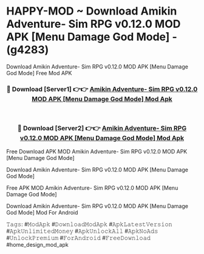 # HAPPY-MOD ~ Download Amikin Adventure- Sim RPG v0.12.0 MOD APK [Menu Damage God Mode] - (g4283)
Download Amikin Adventure- Sim RPG v0.12.0 MOD APK [Menu Damage God Mode] Free Mod APK

<div align="center">
<h3>🔴 Download [Server1] 👉👉 <a href="https://apk-comot.site?title=Amikin_Adventure-_Sim_RPG_v0.12.0_MOD_APK_[Menu_Damage_God_Mode]">Amikin Adventure- Sim RPG v0.12.0 MOD APK [Menu Damage God Mode] Mod Apk</a></h3><br>

<h3>🔴 Download [Server2] 👉👉 <a href="https://apk-comot.site?title=Amikin_Adventure-_Sim_RPG_v0.12.0_MOD_APK_[Menu_Damage_God_Mode]">Amikin Adventure- Sim RPG v0.12.0 MOD APK [Menu Damage God Mode] Mod Apk</a></h3>
</div>


Free Download APK MOD Amikin Adventure- Sim RPG v0.12.0 MOD APK [Menu Damage God Mode]

Download Amikin Adventure- Sim RPG v0.12.0 MOD APK [Menu Damage God Mode] 

Free APK MOD Amikin Adventure- Sim RPG v0.12.0 MOD APK [Menu Damage God Mode] 

Download Amikin Adventure- Sim RPG v0.12.0 MOD APK [Menu Damage God Mode] Mod For Android

𝚃𝚊𝚐𝚜: #𝙼𝚘𝚍𝙰𝚙𝚔 #𝙳𝚘𝚠𝚗𝚕𝚘𝚊𝚍𝙼𝚘𝚍𝙰𝚙𝚔 #𝙰𝚙𝚔𝙻𝚊𝚝𝚎𝚜𝚝𝚅𝚎𝚛𝚜𝚒𝚘𝚗 #𝙰𝚙𝚔𝚄𝚗𝚕𝚒𝚖𝚒𝚝𝚎𝚍𝙼𝚘𝚗𝚎𝚢 #𝙰𝚙𝚔𝚄𝚗𝚕𝚘𝚌𝚔𝙰𝚕𝚕 #𝙰𝚙𝚔𝙽𝚘𝙰𝚍𝚜 #𝚄𝚗𝚕𝚘𝚌𝚔𝙿𝚛𝚎𝚖𝚒𝚞𝚖 #𝙵𝚘𝚛𝙰𝚗𝚍𝚛𝚘𝚒𝚍 #𝙵𝚛𝚎𝚎𝙳𝚘𝚠𝚗𝚕𝚘𝚊𝚍 #home_design_mod_apk